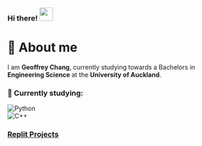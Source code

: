 ### Hi there! <img src="https://raw.githubusercontent.com/MartinHeinz/MartinHeinz/master/wave.gif" width="30px">

# 💫 About me
I am **Geoffrey Chang**, currently studying towards a Bachelors in **Engineering Science** at the **University of Auckland**.

### 🌱 Currently studying:
![Python](https://img.shields.io/badge/python-3670A0?style=for-the-badge&logo=python&logoColor=ffdd54)
<br>
![C++](https://img.shields.io/badge/c++-%2300599C.svg?style=for-the-badge&logo=c%2B%2B&logoColor=white) 

### <a href="https://replit.com/@GeoffreyChang">Replit Projects</a>
